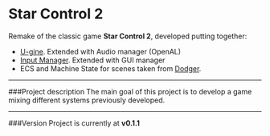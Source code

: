 # Star Control 2

Remake of the classic game **Star Control 2**, developed putting together:

- [U-gine](https://github.com/jjimenezg93/U-gine "U-gine"). Extended with Audio manager (OpenAL)
- [Input Manager](https://github.com/jjimenezg93/InputManager "Input"). Extended with GUI manager
- ECS and Machine State for scenes taken from [Dodger](https://github.com/jjimenezg93/Dodger "Dodger").

___

###Project description
The main goal of this project is to develop a game mixing different systems previously developed.
___

###Version
Project is currently at **v0.1.1**
